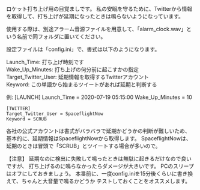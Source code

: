 ロケット打ち上げ用の目覚ましです。
私の安眠を守るために、Twitterから情報を取得して、打ち上げが延期になったときは鳴らないようになっています。

使用する際は、別途アラーム音源ファイルを用意して、「alarm_clock.wav」という名前で同フォルダに置いてください。

設定ファイルは「config.ini」で、書式は以下のようになります。

Launch_Time: 打ち上げ時刻です  
Wake_Up_Minutes: 打ち上げの何分前に起こすかの指定  
Target_Twitter_User: 延期情報を取得するTwitterアカウント  
Keyword: この単語から始まるツイートがあれば延期と判断する  

例:
    [LAUNCH]
    Launch_Time = 2020-07-19 05:15:00
    Wake_Up_Minutes = 10
    
    [TWITTER]
    Target_Twitter_User = SpaceflightNow
    Keyword = SCRUB

各社の公式アカウントは書式がバラバラで延期かどうかの判断が難しいため、
基本的に、延期情報はSpaceflightNowから取得します。
SpaceflightNowは、延期のときは冒頭で「SCRUB」とツイートする場合が多いので。

【注意】
延期なのに検出に失敗して鳴ったときは無駄に起きるだけなので良いですが、
打ち上げるのに鳴らなかったらダメージが大きいです。
PCのスリープはオフにしておきましょう。
本番前に、一度config.iniを15分後くらいに書き換えて、ちゃんと大音量で鳴るかどうか
テストしておくことをオススメします。
